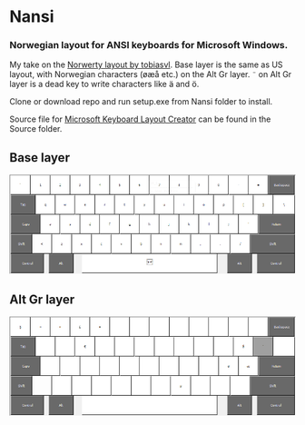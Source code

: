 # Nansi
### Norwegian layout for ANSI keyboards for Microsoft Windows.


My take on the [Norwerty layout by tobiasvl](https://github.com/tobiasvl/norwerty). Base layer is the same as US layout, with Norwegian characters (øæå etc.) on the Alt Gr layer. `¨` on Alt Gr layer is a dead key to write characters like ä and ö.

Clone or download repo and run setup.exe from Nansi folder to install.

Source file for [Microsoft Keyboard Layout Creator](https://www.microsoft.com/en-us/download/details.aspx?id=102134) can be found in the Source folder.


## Base layer
![Base layer](Images/base.png)

## Alt Gr layer
![Alt Gr layer](Images/altgr.png)
